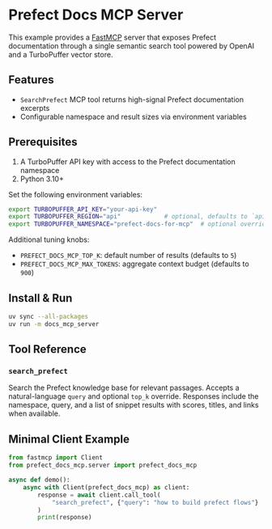 # Prefect Docs MCP Server

This example provides a [FastMCP](https://github.com/jlowin/fastmcp) server that exposes
Prefect documentation through a single semantic search tool powered by
OpenAI and a TurboPuffer vector store.

## Features

- `SearchPrefect` MCP tool returns high-signal Prefect documentation excerpts
- Configurable namespace and result sizes via environment variables

## Prerequisites

1. A TurboPuffer API key with access to the Prefect documentation namespace
2. Python 3.10+

Set the following environment variables:

```bash
export TURBOPUFFER_API_KEY="your-api-key"
export TURBOPUFFER_REGION="api"            # optional, defaults to `api`
export TURBOPUFFER_NAMESPACE="prefect-docs-for-mcp"  # optional override
```

Additional tuning knobs:

- `PREFECT_DOCS_MCP_TOP_K`: default number of results (defaults to `5`)
- `PREFECT_DOCS_MCP_MAX_TOKENS`: aggregate context budget (defaults to `900`)

## Install & Run

```bash
uv sync --all-packages
uv run -m docs_mcp_server
```

## Tool Reference

### `search_prefect`

Search the Prefect knowledge base for relevant passages. Accepts a natural-language
`query` and optional `top_k` override. Responses include the namespace, query, and a
list of snippet results with scores, titles, and links when available.

## Minimal Client Example

```python
from fastmcp import Client
from prefect_docs_mcp.server import prefect_docs_mcp

async def demo():
    async with Client(prefect_docs_mcp) as client:
        response = await client.call_tool(
            "search_prefect", {"query": "how to build prefect flows"}
        )
        print(response)
```